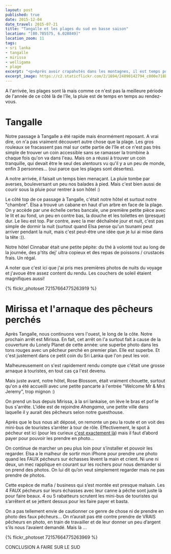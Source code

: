 ```yaml
---
layout: post
published: true
date: 2015-12-04
date_travel: 2015-07-21
title: "Tangalle et les plages du sud en basse saison"
location: "[80.785575, 6.028849]"
location_zoom: 11
tags:
- sri lanka
- tangalle
- mirissa
- welligama
- plage
excerpt: "<p>Après avoir crapahutés dans les montagnes, il est temps pour nous de revenir sur les plages et la tranquillité pour finir le séjour.</p><p>Cap vers le sud, en bus, à fond la caisse dans les petites routes de montagnes. Même pas peur.</p>"
excerpt_image: https://c2.staticflickr.com/2/1694/24890142794_c000e718be_c.jpg
---
```

A l'arrivée, les plages sont là mais comme ce n'est pas la meilleure période de l'année de ce côté là de l'île, la pluie est de temps en temps au rendez-vous.

# Tangalle

Notre passage à Tangalle a été rapide mais énormément reposant. A vrai dire, on n'a pas vraiment découvert autre chose que la plage. Les gros rouleaux se fracassent pas mal sur cette partie de l'île et ce n'est pas très simple de trouver un coin accessible sans se ramasser la trombine à chaque fois qu'on va dans l'eau. Mais on a réussi à trouver un coin tranquille, qui devait être le seul des alentours vu qu'il y a un peu de monde, enfin 3 personnes... (oui parce que les plages sont désertes).

A notre arrivée, il faisait un temps bien menaçant. La pluie tombe par averses, bouleversant un peu nos balades à pied. Mais c'est bien aussi de courir sous la pluie pour rentrer à son hôtel :)

Le côté top de ce passage à Tangalle, c'était notre hôtel et surtout notre "chambre". Elsa a trouvé un cabane en haut d'un arbre en face de la plage. On y accède par une échelle certes bancale, une première petite pièce avec le lit et au fond, un peu en contre bas, la douche et les toilettes en (presque) dur. Le lieu est top. Par contre, avec la mer déchaînée jour et nuit, c'est pas simple de dormir la nuit (surtout quand Elsa pense qu'un tsunami peut arriver pendant la nuit, mais c'est peut-être une idée que je lui ai mise dans la tête :)).

Notre hôtel Cinnabar était une petite pépite: du thé à volonté tout au long de la journée, des p'tits dej' ultra copieux et des repas de poissons / crustacés frais. Un régal.

A noter que c'est ici que j'ai pris mes premières photos de nuits du voyage et j'avoue être assez content du rendu. Les couchers de soleil étaient magnifiques aussi!

{% flickr_photoset 72157664775263919 %}

# Mirissa et l'arnaque des pêcheurs perchés

Après Tangalle, nous continuons vers l'ouest, le long de la côte. Notre prochain arrêt est Mirissa. En fait, cet arrêt on l'a surtout fait à cause de la couverture du Lonely Planet de cette année: une superbe photo dans les tons rouges avec un pêcheur perché en premier plan. Elle est superbe. Et c'est justement dans ce petit coin du Sri Lanka que l'on peut les voir.

Malheureusement on s'est rapidement rendu compte que c'était une grosse arnaque à touristes, en tout cas ça l'est devenu.

Mais juste avant, notre hôtel, Rose Blossom, était vraiment chouette, surtout qu'on a été accueilli avec une petite pancarte à l'entrée "Welcome Mr & Mrs Jeremy", trop mignon :)

On prend un bus depuis Mirissa, à la sri lankaise, on lève le bras et pof le bus s'arrête. L'idée est de rejoindre *Ahangama*, une petite ville dans laquelle il y aurait des pêcheurs selon notre guesthouse.

Après que le bus nous ait déposé, on remonte un peu la route et on voit des mini-bus de touristes s’arrêter à tour de rôle. Effectivement, le spot à pécheur est ici (pour les curieux [c'est exactement là](https://www.google.fr/maps/search/5.969944,+80.367833/@5.9699455,80.3672272,314m/data=!3m2!1e3!4b1)) mais il faut d’abord payer pour pouvoir les prendre en photo...

On continue de marcher un peu plus loin pour s’installer et pouvoir les regarder. Elsa a le malheur de sortir mon iPhone pour prendre une photo quand les FAUX pécheurs sur échasses lèvent la main et crient. Ni une ni deux, un mec rapplique en courant sur les rochers pour nous demander si on prend des photos. On lui dit qu’on veut simplement regarder mais ne pas prendre de photos.

Cette espèce de mafia / business qui s’est montée est presque malsain. Les 4 FAUX pécheurs sur leurs échasses avec leur canne à pêche sont juste là pour faire beaux. 4 ou 5 rabatteurs scrutent les mini-bus de touristes qui s’arrêtent et se jettent dessus pour les faire payer et basta.

On a pas tellement envie de cautionner ce genre de chose ni de prendre en photo des faux pêcheurs... On n’aurait pas été contre prendre de VRAIS pêcheurs en photo, en train de travailler et de leur donner un peu d’argent s’ils nous l’avaient demandé. Mais là ...

{% flickr_photoset 72157664775263969 %}

CONCLUSION A FAIRE SUR LE SUD
